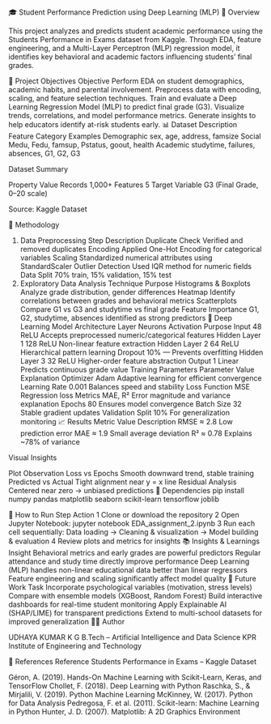 🎓 Student Performance Prediction using Deep Learning (MLP)
📘 Overview

This project analyzes and predicts student academic performance using the Students Performance in Exams dataset from Kaggle. Through EDA, feature engineering, and a Multi-Layer Perceptron (MLP) regression model, it identifies key behavioral and academic factors influencing students’ final grades.

🧠 Project Objectives
Objective
Perform EDA on student demographics, academic habits, and parental involvement.
Preprocess data with encoding, scaling, and feature selection techniques.
Train and evaluate a Deep Learning Regression Model (MLP) to predict final grade (G3).
Visualize trends, correlations, and model performance metrics.
Generate insights to help educators identify at-risk students early.
📊 Dataset Description
Feature Category	Examples
Demographic	sex, age, address, famsize
Social	Medu, Fedu, famsup, Pstatus, goout, health
Academic	studytime, failures, absences, G1, G2, G3

Dataset Summary

Property	Value
Records	1,000+
Features	5
Target Variable	G3 (Final Grade, 0–20 scale)

Source: Kaggle Dataset

🧩 Methodology
1. Data Preprocessing
Step	Description
Duplicate Check	Verified and removed duplicates
Encoding	Applied One-Hot Encoding for categorical variables
Scaling	Standardized numerical attributes using StandardScaler
Outlier Detection	Used IQR method for numeric fields
Data Split	70% train, 15% validation, 15% test
2. Exploratory Data Analysis
Technique	Purpose
Histograms & Boxplots	Analyze grade distribution, gender differences
Heatmap	Identify correlations between grades and behavioral metrics
Scatterplots	Compare G1 vs G3 and studytime vs final grade
Feature Importance	G1, G2, studytime, absences identified as strong predictors
🧮 Deep Learning Model
Architecture
Layer	Neurons	Activation	Purpose
Input	48	ReLU	Accepts preprocessed numeric/categorical features
Hidden Layer 1	128	ReLU	Non-linear feature extraction
Hidden Layer 2	64	ReLU	Hierarchical pattern learning
Dropout	10%	—	Prevents overfitting
Hidden Layer 3	32	ReLU	Higher-order feature abstraction
Output	1	Linear	Predicts continuous grade value
Training Parameters
Parameter	Value	Explanation
Optimizer	Adam	Adaptive learning for efficient convergence
Learning Rate	0.001	Balances speed and stability
Loss Function	MSE	Regression loss
Metrics	MAE, R²	Error magnitude and variance explanation
Epochs	80	Ensures model convergence
Batch Size	32	Stable gradient updates
Validation Split	10%	For generalization monitoring
📈 Results
Metric	Value	Description
RMSE	≈ 2.8	Low prediction error
MAE	≈ 1.9	Small average deviation
R²	≈ 0.78	Explains ~78% of variance

Visual Insights

Plot	Observation
Loss vs Epochs	Smooth downward trend, stable training
Predicted vs Actual	Tight alignment near y = x line
Residual Analysis	Centered near zero → unbiased predictions
🧪 Dependencies
pip install numpy pandas matplotlib seaborn scikit-learn tensorflow joblib

🚀 How to Run
Step	Action
1	Clone or download the repository
2	Open Jupyter Notebook: jupyter notebook EDA_assignment_2.ipynb
3	Run each cell sequentially: Data loading → Cleaning & visualization → Model building & evaluation
4	Review plots and metrics for insights
📚 Insights & Learnings
Insight
Behavioral metrics and early grades are powerful predictors
Regular attendance and study time directly improve performance
Deep Learning (MLP) handles non-linear educational data better than linear regressors
Feature engineering and scaling significantly affect model quality
🧭 Future Work
Task
Incorporate psychological variables (motivation, stress levels)
Compare with ensemble models (XGBoost, Random Forest)
Build interactive dashboards for real-time student monitoring
Apply Explainable AI (SHAP/LIME) for transparent predictions
Extend to multi-school datasets for improved generalization
👨‍💻 Author

UDHAYA KUMAR K G
B.Tech – Artificial Intelligence and Data Science
KPR Institute of Engineering and Technology

🏁 References
Reference
Students Performance in Exams – Kaggle Dataset

Géron, A. (2019). Hands-On Machine Learning with Scikit-Learn, Keras, and TensorFlow
Chollet, F. (2018). Deep Learning with Python
Raschka, S., & Mirjalili, V. (2019). Python Machine Learning
McKinney, W. (2017). Python for Data Analysis
Pedregosa, F. et al. (2011). Scikit-learn: Machine Learning in Python
Hunter, J. D. (2007). Matplotlib: A 2D Graphics Environment
